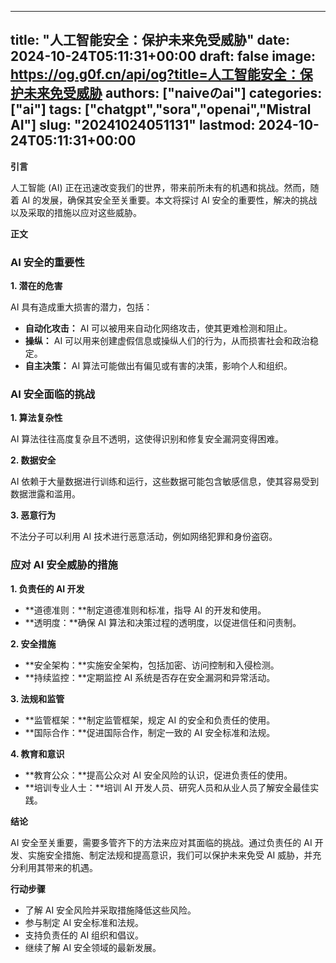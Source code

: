 
---
title: "人工智能安全：保护未来免受威胁"
date: 2024-10-24T05:11:31+00:00
draft: false
image: https://og.g0f.cn/api/og?title=人工智能安全：保护未来免受威胁
authors: ["naiveのai"]
categories: ["ai"]
tags: ["chatgpt","sora","openai","Mistral AI"]
slug: "20241024051131"
lastmod: 2024-10-24T05:11:31+00:00
---
**引言**

人工智能 (AI) 正在迅速改变我们的世界，带来前所未有的机遇和挑战。然而，随着 AI 的发展，确保其安全至关重要。本文将探讨 AI 安全的重要性，解决的挑战以及采取的措施以应对这些威胁。

**正文**

### AI 安全的重要性

**1. 潜在的危害**

AI 具有造成重大损害的潜力，包括：

- **自动化攻击：** AI 可以被用来自动化网络攻击，使其更难检测和阻止。
- **操纵：** AI 可以用来创建虚假信息或操纵人们的行为，从而损害社会和政治稳定。
- **自主决策：** AI 算法可能做出有偏见或有害的决策，影响个人和组织。

### AI 安全面临的挑战

**1. 算法复杂性**

AI 算法往往高度复杂且不透明，这使得识别和修复安全漏洞变得困难。

**2. 数据安全**

AI 依赖于大量数据进行训练和运行，这些数据可能包含敏感信息，使其容易受到数据泄露和滥用。

**3. 恶意行为**

不法分子可以利用 AI 技术进行恶意活动，例如网络犯罪和身份盗窃。

### 应对 AI 安全威胁的措施

**1. 负责任的 AI 开发**

- **道德准则：**制定道德准则和标准，指导 AI 的开发和使用。
- **透明度：**确保 AI 算法和决策过程的透明度，以促进信任和问责制。

**2. 安全措施**

- **安全架构：**实施安全架构，包括加密、访问控制和入侵检测。
- **持续监控：**定期监控 AI 系统是否存在安全漏洞和异常活动。

**3. 法规和监管**

- **监管框架：**制定监管框架，规定 AI 的安全和负责任的使用。
- **国际合作：**促进国际合作，制定一致的 AI 安全标准和法规。

**4. 教育和意识**

- **教育公众：**提高公众对 AI 安全风险的认识，促进负责任的使用。
- **培训专业人士：**培训 AI 开发人员、研究人员和从业人员了解安全最佳实践。

**结论**

AI 安全至关重要，需要多管齐下的方法来应对其面临的挑战。通过负责任的 AI 开发、实施安全措施、制定法规和提高意识，我们可以保护未来免受 AI 威胁，并充分利用其带来的机遇。

**行动步骤**

- 了解 AI 安全风险并采取措施降低这些风险。
- 参与制定 AI 安全标准和法规。
- 支持负责任的 AI 组织和倡议。
- 继续了解 AI 安全领域的最新发展。